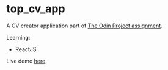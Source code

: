 # top_cv_app
A CV creator application part of <a href="https://www.theodinproject.com/lessons/node-path-javascript-cv-application">The Odin Project assignment</a>.

Learning:
- ReactJS

Live demo <a href="https://cel8.github.io/top_cv_app/">here</a>.